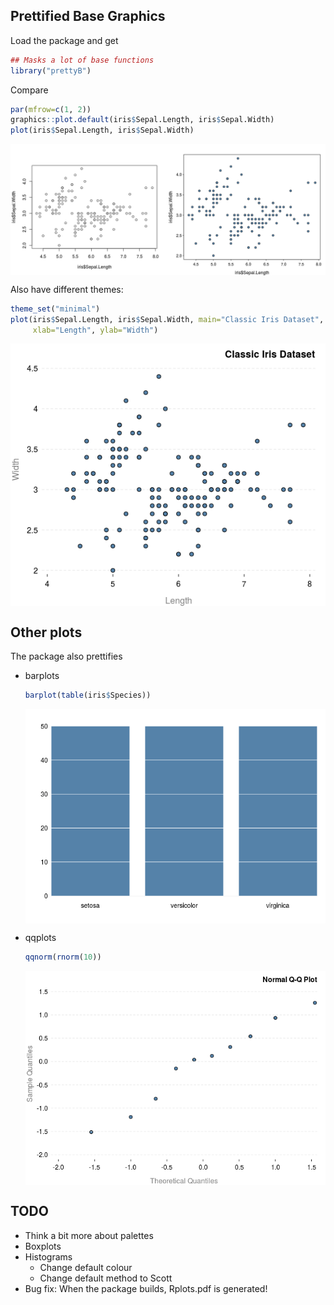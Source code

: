
<!-- README.md is generated from README.Rmd. Please edit that file -->
Prettified Base Graphics
------------------------

Load the package and get

``` r
## Masks a lot of base functions
library("prettyB")
```

Compare

``` r
par(mfrow=c(1, 2))
graphics::plot.default(iris$Sepal.Length, iris$Sepal.Width)
plot(iris$Sepal.Length, iris$Sepal.Width)
```

<img src="graphics/README-unnamed-chunk-3-1.png" style="display: block; margin: auto;" />

Also have different themes:

``` r
theme_set("minimal")
plot(iris$Sepal.Length, iris$Sepal.Width, main="Classic Iris Dataset", 
     xlab="Length", ylab="Width")
```

<img src="graphics/README-unnamed-chunk-4-1.png" style="display: block; margin: auto;" />

Other plots
-----------

The package also prettifies

-   barplots

    ``` r
    barplot(table(iris$Species))
    ```

    <img src="graphics/README-unnamed-chunk-5-1.png" style="display: block; margin: auto;" />
-   qqplots

    ``` r
    qqnorm(rnorm(10))
    ```

    <img src="graphics/README-unnamed-chunk-6-1.png" style="display: block; margin: auto;" />

TODO
----

-   Think a bit more about palettes
-   Boxplots
-   Histograms
    -   Change default colour
    -   Change default method to Scott
-   Bug fix: When the package builds, Rplots.pdf is generated!
